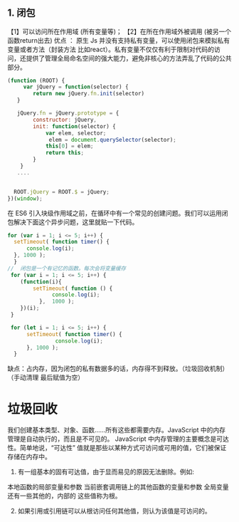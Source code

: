 #
## 1. 闭包
【1】可以访问所在作用域 (所有变量等)；
【2】在所在作用域外被调用 (被另一个函数return出去)
优点 ： 原生 Js 并没有支持私有变量，可以使用闭包来模拟私有变量或者方法（封装方法 比如react）。私有变量不仅仅有利于限制对代码的访问，还提供了管理全局命名空间的强大能力，避免非核心的方法弄乱了代码的公共部分。

```js
(function (ROOT) {
     var jQuery = function(selector) {
        return new jQuery.fn.init(selector)
   }

   jQuery.fn = jQuery.prototype = {
        constructor: jQuery,
        init: function(selector) {
            var elem, selector;
             elem = document.querySelector(selector);
            this[0] = elem;
            return this;
        }
    }
   ....


  ROOT.jQuery = ROOT.$ = jQuery;
})(window);
```

在 ES6 引入块级作用域之前，在循环中有一个常见的创建问题。我们可以运用闭包解决下面这个异步问题，这里就贴一下代码。
```js
for (var i = 1; i <= 5; i++) {
  setTimeout( function timer() {
      console.log(i);  
  }, 1000 );
  }
//  闭包是一个有记忆的函数。每次会将变量缓存
 for (var i = 1; i <= 5; i++) {
    (function(i){
        setTimeout( function () {
              console.log(i);
          },  1000 );
    })(i);
 }

 for (let i = 1; i <= 5; i++) {
      setTimeout( function timer() {
               console.log(i);  
      }, 1000 );
  }
```
缺点：占内存，因为闭包的私有数据多的话，内存得不到释放。（垃圾回收机制）（手动清理 最后赋值为空）
  
# 垃圾回收
我们创建基本类型、对象、函数……所有这些都需要内存。JavaScript 中的内存管理是自动执行的，而且是不可见的。
JavaScript 中内存管理的主要概念是可达性。简单地说，“可达性” 值就是那些以某种方式可访问或可用的值，它们被保证存储在内存中。
1. 有一组基本的固有可达值，由于显而易见的原因无法删除。例如:

本地函数的局部变量和参数
当前嵌套调用链上的其他函数的变量和参数
全局变量
还有一些其他的，内部的
这些值称为根。

2. 如果引用或引用链可以从根访问任何其他值，则认为该值是可访问的。

